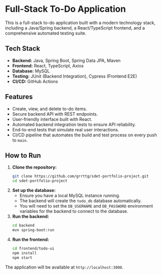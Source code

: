 # Full-Stack To-Do Application

This is a full-stack to-do application built with a modern technology stack, including a Java/Spring backend, a React/TypeScript frontend, and a comprehensive automated testing suite.

## Tech Stack

*   **Backend:** Java, Spring Boot, Spring Data JPA, Maven
*   **Frontend:** React, TypeScript, Axios
*   **Database:** MySQL
*   **Testing:** JUnit (Backend Integration), Cypress (Frontend E2E)
*   **CI/CD:** GitHub Actions

## Features

*   Create, view, and delete to-do items.
*   Secure backend API with REST endpoints.
*   User-friendly interface built with React.
*   Automated backend integration tests to ensure API reliability.
*   End-to-end tests that simulate real user interactions.
*   CI/CD pipeline that automates the build and test process on every push to `main`.

## How to Run

1.  **Clone the repository:**
    ```bash
    git clone https://github.com/grrttg/sdet-portfolio-project.git
    cd sdet-portfolio-project
    ```
2.  **Set up the database:**
    *   Ensure you have a local MySQL instance running.
    *   The backend will create the `todo_db` database automatically.
    *   You will need to set the `DB_USERNAME` and `DB_PASSWORD` environment variables for the backend to connect to the database.
3.  **Run the backend:**
    ```bash
    cd backend
    mvn spring-boot:run
    ```
4.  **Run the frontend:**
    ```bash
    cd frontend/todo-ui
    npm install
    npm start
    ```
The application will be available at `http://localhost:3000`.
